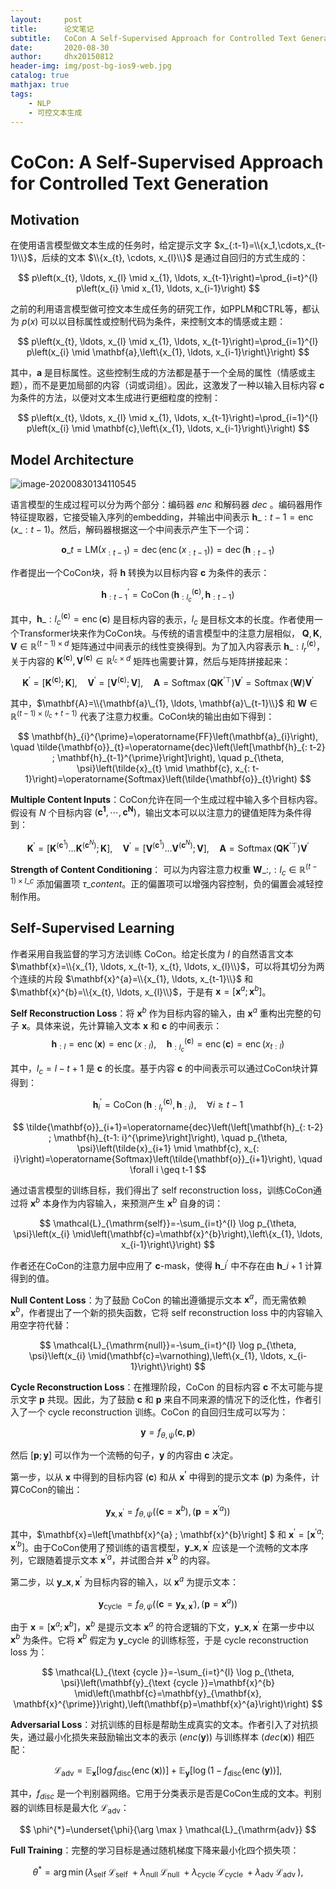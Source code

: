 ```yaml
---
layout:     post
title:      论文笔记
subtitle:   CoCon A Self-Supervised Approach for Controlled Text Generation
date:       2020-08-30
author:     dhx20150812
header-img: img/post-bg-ios9-web.jpg
catalog: true
mathjax: true
tags:
    - NLP
    - 可控文本生成
---
```



# CoCon: A Self-Supervised Approach for Controlled Text Generation

## Motivation

在使用语言模型做文本生成的任务时，给定提示文字 $x_{:t-1}=\\{x_1,\cdots,x_{t-1}\\}$，后续的文本 $\\{x_{t}, \cdots, x_{l}\\}$ 是通过自回归的方式生成的：

$$
p\left(x_{t}, \ldots, x_{l} \mid x_{1}, \ldots, x_{t-1}\right)=\prod_{i=t}^{l} p\left(x_{i} \mid x_{1}, \ldots, x_{i-1}\right)
$$

之前的利用语言模型做可控文本生成任务的研究工作，如PPLM和CTRL等，都认为 $p(x)$ 可以以目标属性或控制代码为条件，来控制文本的情感或主题：

$$
p\left(x_{t}, \ldots, x_{l} \mid x_{1}, \ldots, x_{t-1}\right)=\prod_{i=1}^{l} p\left(x_{i} \mid \mathbf{a},\left\{x_{1}, \ldots, x_{i-1}\right\}\right)
$$

其中，$\mathbf{a}$ 是目标属性。这些控制生成的方法都是基于一个全局的属性（情感或主题），而不是更加局部的内容（词或词组）。因此，这激发了一种以输入目标内容 $\mathbf{c}$ 为条件的方法，以便对文本生成进行更细粒度的控制：

$$
p\left(x_{t}, \ldots, x_{l} \mid x_{1}, \ldots, x_{t-1}\right)=\prod_{i=1}^{l} p\left(x_{i} \mid \mathbf{c},\left\{x_{1}, \ldots, x_{i-1}\right\}\right)
$$


## Model Architecture

![image-20200830134110545](https://note.youdao.com/yws/api/personal/file/WEB90d6b8caea48142994e36adeebc23624?method=download&shareKey=bd86a46bdbcbac9cc8827cbc7fecfc4b)

语言模型的生成过程可以分为两个部分：编码器 $enc$ 和解码器 $dec$ 。编码器用作特征提取器，它接受输入序列的embedding，并输出中间表示 $\mathbf{h}\_{: t-1}=\operatorname{enc}\left(x\_{: t-1}\right)$。然后，解码器根据这一个中间表示产生下一个词：

$$
\mathbf{o}\_{t}=\mathrm{LM}\left(x_{: t-1}\right)=\operatorname{dec}\left(\operatorname{enc}\left(x_{: t-1}\right)\right)=\operatorname{dec}\left(\mathbf{h}_{: t-1}\right)
$$

作者提出一个CoCon块，将 $\mathbf{h}$ 转换为以目标内容 $\mathbf{c}$ 为条件的表示：

$$
\mathbf{h}_{: t-1}^{\prime}=\operatorname{CoCon}\left(\mathbf{h}_{: l_{c}}^{(\mathbf{c})}, \mathbf{h}_{: t-1}\right)
$$

其中，$\mathbf{h}\_{: l_{c}}^{(\mathbf{c})}=\operatorname{enc}(\mathbf{c})$ 是目标内容的表示，$l_c$ 是目标文本的长度。作者使用一个Transformer块来作为CoCon块。与传统的语言模型中的注意力层相似， $\mathbf{Q}, \mathbf{K}, \mathbf{V} \in \mathbb{R}^{(t-1) \times d}$ 矩阵通过中间表示的线性变换得到。为了加入内容表示 $\mathbf{h}\_{: l_{r}}^{(\mathbf{c})}$，关于内容的 $\mathbf{K}^{(\mathbf{c})}, \mathbf{V}^{(\mathbf{c})} \in \mathbb{R}^{l_{c} \times d}$ 矩阵也需要计算，然后与矩阵拼接起来：

$$
\mathbf{K}^{\prime}=\left[\mathbf{K}^{(\mathbf{c})} ; \mathbf{K}\right], \quad \mathbf{V}^{\prime}=\left[\mathbf{V}^{(\mathbf{c})} ; \mathbf{V}\right], \quad \mathbf{A}=\operatorname{Softmax}\left(\mathbf{Q} \mathbf{K}^{\prime \top}\right) \mathbf{V}^{\prime}=\operatorname{Softmax}(\mathbf{W}) \mathbf{V}^{\prime}
$$

其中，$\mathbf{A}=\\{\mathbf{a}\_{1}, \ldots, \mathbf{a}\_{t-1}\\}$ 和 $\mathbf{W} \in \mathbb{R}^{(t-1) \times\left(l_{c}+t-1\right)}$ 代表了注意力权重。CoCon块的输出由如下得到：

$$
\mathbf{h}_{i}^{\prime}=\operatorname{FF}\left(\mathbf{a}_{i}\right), \quad \tilde{\mathbf{o}}_{t}=\operatorname{dec}\left(\left[\mathbf{h}_{: t-2} ; \mathbf{h}_{t-1}^{\prime}\right]\right), \quad p_{\theta, \psi}\left(\tilde{x}_{t} \mid \mathbf{c}, x_{: t-1}\right)=\operatorname{Softmax}\left(\tilde{\mathbf{o}}_{t}\right)
$$


**Multiple Content Inputs**：CoCon允许在同一个生成过程中输入多个目标内容。假设有 $N$ 个目标内容 $\left(\mathbf{c^1},\cdots,\mathbf{c^N}\right)$，输出文本可以以注意力的键值矩阵为条件得到：

$$
\mathbf{K}^{\prime}=\left[\mathbf{K}^{\left(\mathbf{c}^{1}\right)} \ldots \mathbf{K}^{\left(\mathbf{c}^{N}\right)} ; \mathbf{K}\right], \quad \mathbf{V}^{\prime}=\left[\mathbf{V}^{\left(\mathbf{c}^{1}\right)} \ldots \mathbf{V}^{\left(\mathbf{c}^{N}\right)} ; \mathbf{V}\right], \quad \mathbf{A}=\operatorname{Softmax}\left(\mathbf{Q} \mathbf{K}^{\prime \top}\right) \mathbf{V}^{\prime}
$$


**Strength of Content Conditioning**： 可以为内容注意力权重 $\mathbf{W}\_{:,: l_{c}} \in \mathbb{R}^{(t-1) \times l\_{c}}$ 添加偏置项 $\tau\_{content}$。正的偏置项可以增强内容控制，负的偏置会减轻控制作用。

## Self-Supervised Learning

作者采用自我监督的学习方法训练 CoCon。给定长度为 $l$ 的自然语言文本 $\mathbf{x}=\\{x_{1}, \ldots, x_{t-1}, x_{t}, \ldots, x_{l}\\}$，可以将其切分为两个连续的片段 $\mathbf{x}^{a}=\\{x_{1}, \ldots, x_{t-1}\\}$ 和 $\mathbf{x}^{b}=\\{x_{t}, \ldots, x_{l}\\}$，于是有 $\mathbf{x}=\left[\mathbf{x}^{a} ; \mathbf{x}^{b}\right]$。

**Self Reconstruction Loss**：将 $\mathbf{x}^{b}$ 作为目标内容的输入，由 $\mathbf{x}^{a}$ 重构出完整的句子 $\mathbf{x}$。具体来说，先计算输入文本 $\mathbf{x}$ 和 $\mathbf{c}$ 的中间表示：
$$
\mathbf{h}_{: l}=\operatorname{enc}(\mathbf{x})=\operatorname{enc}\left(x_{: l}\right), \quad \mathbf{h}_{: l_{c}}^{(\mathbf{c})}=\operatorname{enc}(\mathbf{c})=\operatorname{enc}\left(x_{t: l}\right)
$$

其中，$l_c=l-t+1$ 是 $\mathbf{c}$ 的长度。基于内容 $\mathbf{c}$ 的中间表示可以通过CoCon块计算得到：

$$
\mathbf{h}_{i}^{\prime}=\operatorname{CoCon}\left(\mathbf{h}_{: l_{\mathrm{r}}}^{(\mathbf{c})}, \mathbf{h}_{: i}\right), \quad \forall i \geq t-1
$$

$$
\tilde{\mathbf{o}}_{i+1}=\operatorname{dec}\left(\left[\mathbf{h}_{: t-2} ; \mathbf{h}_{t-1: i}^{\prime}\right]\right), \quad p_{\theta, \psi}\left(\tilde{x}_{i+1} \mid \mathbf{c}, x_{: i}\right)=\operatorname{Softmax}\left(\tilde{\mathbf{o}}_{i+1}\right), \quad \forall i \geq t-1
$$

通过语言模型的训练目标，我们得出了 self reconstruction loss，训练CoCon通过将 $\mathbf{x}^b$ 本身作为内容输入，来预测产生 $\mathbf{x}^b$ 自身的词：

$$
\mathcal{L}_{\mathrm{self}}=-\sum_{i=t}^{l} \log p_{\theta, \psi}\left(x_{i} \mid\left(\mathbf{c}=\mathbf{x}^{b}\right),\left\{x_{1}, \ldots, x_{i-1}\right\}\right)
$$

作者还在CoCon的注意力层中应用了 $\mathbf{c}$-mask，使得 $\mathbf{h}\_{i}^{\prime}$ 中不存在由 $\mathbf{h}\_{i+1}$ 计算得到的值。

**Null Content Loss**：为了鼓励 CoCon 的输出遵循提示文本 $\mathbf{x}^{a}$，而无需依赖 $\mathbf{x}^{b}$，作者提出了一个新的损失函数，它将 self reconstruction loss 中的内容输入用空字符代替：

$$
\mathcal{L}_{\mathrm{null}}=-\sum_{i=t}^{l} \log p_{\theta, \psi}\left(x_{i} \mid(\mathbf{c}=\varnothing),\left\{x_{1}, \ldots, x_{i-1}\right\}\right)
$$

**Cycle Reconstruction Loss**：在推理阶段，CoCon 的目标内容 $\mathbf{c}$ 不太可能与提示文字 $\mathbf{p}$ 共现。因此，为了鼓励 $\mathbf{c}$ 和 $\mathbf{p}$ 来自不同来源的情况下的泛化性，作者引入了一个 cycle reconstruction 训练。CoCon 的自回归生成可以写为：

$$
\mathbf{y}=f_{\theta, \psi}(\mathbf{c}, \mathbf{p})
$$

然后 $[\mathbf{p};\mathbf{y}]$ 可以作为一个流畅的句子，$\mathbf{y}$ 的内容由 $\mathbf{c}$ 决定。

第一步，以从 $\mathbf{x}$ 中得到的目标内容 $(\mathbf{c})$ 和从 $\mathbf{x^{\prime}}$ 中得到的提示文本 $(\mathbf{p})$ 为条件，计算CoCon的输出：

$$
\mathbf{y}_{\mathbf{x}, \mathbf{x}^{\prime}}=f_{\theta, \psi}\left(\left(\mathbf{c}=\mathbf{x}^{b}\right),\left(\mathbf{p}=\mathbf{x}^{\prime a}\right)\right)
$$

其中，$\mathbf{x}=\left[\mathbf{x}^{a} ; \mathbf{x}^{b}\right] $ 和 $\mathbf{x}^{\prime}=\left[\mathbf{x}^{\prime a} ; \mathbf{x}^{\prime b}\right]$。由于CoCon使用了预训练的语言模型，$\mathbf{y}\_{\mathbf{x}, \mathbf{x}^{\prime}}$ 应该是一个流畅的文本序列，它跟随着提示文本 $\mathbf{x}^{\prime a}$，并试图合并 $\mathbf{x}^{\prime b}$ 的内容。

第二步，以 $\mathbf{y}\_{\mathbf{x}, \mathbf{x}^{\prime}}$ 为目标内容的输入，以 $\mathbf{x}^{a}$ 为提示文本：

$$
\mathbf{y}_{\text {cycle }}=f_{\theta, \psi}\left(\left(\mathbf{c}=\mathbf{y}_{\mathbf{x}, \mathbf{x}^{\prime}}\right),\left(\mathbf{p}=\mathbf{x}^{a}\right)\right)
$$

由于 $\mathbf{x}=\left[\mathbf{x}^{a} ; \mathbf{x}^{b}\right]$，$\mathbf{x}^{b}$ 是提示文本 $\mathbf{x}^{a}$ 的符合逻辑的下文，$\mathbf{y}\_{\mathbf{x}, \mathbf{x}^{\prime}}$ 在第一步中以 $\mathbf{x}^{b}$ 为条件。它将 $\mathbf{x}^{b}$ 假定为 $\mathbf{y}\_{\text {cycle}}$ 的训练标签，于是 cycle reconstruction loss 为：

$$
\mathcal{L}_{\text {cycle }}=-\sum_{i=t}^{l} \log p_{\theta, \psi}\left(\mathbf{y}_{\text {cycle }}=\mathbf{x}^{b} \mid\left(\mathbf{c}=\mathbf{y}_{\mathbf{x}, \mathbf{x}^{\prime}}\right),\left(\mathbf{p}=\mathbf{x}^{a}\right)\right)
$$

**Adversarial Loss**：对抗训练的目标是帮助生成真实的文本。作者引入了对抗损失，通过最小化损失来鼓励输出文本的表示 $(enc(\mathbf{y}))$  与训练样本 $(dec(\mathbf{x}))$ 相匹配：

$$
\mathcal{L}_{\mathrm{adv}}=\mathbb{E}_{\mathbf{x}}\left[\log f_{\mathrm{disc}}(\operatorname{enc}(\mathbf{x}))\right]+\mathbb{E}_{\mathbf{y}}\left[\log \left(1-f_{\mathrm{disc}}(\operatorname{enc}(\mathbf{y}))\right],\right.
$$

其中，$f_{disc}$ 是一个判别器网络。它用于分类表示是否是CoCon生成的文本。判别器的训练目标是最大化 $\mathcal{L}_{\mathrm{adv}}$：

$$
\phi^{*}=\underset{\phi}{\arg \max } \mathcal{L}_{\mathrm{adv}}
$$

**Full Training**：完整的学习目标是通过随机梯度下降来最小化四个损失项：

$$
\theta^{*}=\arg \min \left(\lambda_{\text {self }} \mathcal{L}_{\text {self }}+\lambda_{\text {null }} \mathcal{L}_{\text {null }}+\lambda_{\text {cycle }} \mathcal{L}_{\text {cycle }}+\lambda_{\text {adv }} \mathcal{L}_{\text {adv }}\right),
$$
